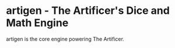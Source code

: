 # artigen - The Artificer's Dice and Math Engine
artigen is the core engine powering The Artificer.

